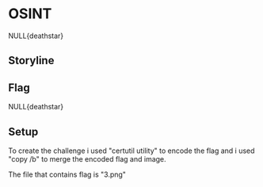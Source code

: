 # OSINT 
NULL{deathstar}

## Storyline 

## Flag 
NULL{deathstar}

## Setup 
To create the challenge i used "certutil utility" to encode the flag and i used "copy /b" to merge the encoded flag and image.

The file that contains flag is "3.png"
